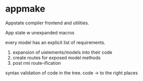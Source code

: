 appmake
=======

Appstate compiler frontend and utilities.

App state w unexpanded macros

every model has an explicit list of requirements.

1. expansion of uielements/models into their code
2. create routes for exposed model methods
3. post rmi route-ification




syntax validation of code in the tree.
code -> to the right places



